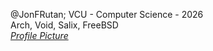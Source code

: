 @JonFRutan; VCU - Computer Science - 2026  
Arch, Void, Salix, FreeBSD  
*[Profile Picture](https://www.seshop.com/product/detail/3116)*
